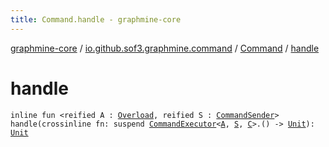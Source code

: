 ```yaml
---
title: Command.handle - graphmine-core
---
```


[graphmine-core](../../index.html) / [io.github.sof3.graphmine.command](../index.html) / [Command](index.html) / [handle](./handle.html)

# handle

`inline fun <reified A : `[`Overload`](../-overload/index.html)`, reified S : `[`CommandSender`](../-command-sender.html)`> handle(crossinline fn: suspend `[`CommandExecutor`](../-command-executor/index.html)`<`[`A`](handle.html#A)`, `[`S`](handle.html#S)`, `[`C`](index.html#C)`>.() -> `[`Unit`](https://kotlinlang.org/api/latest/jvm/stdlib/kotlin/-unit/index.html)`): `[`Unit`](https://kotlinlang.org/api/latest/jvm/stdlib/kotlin/-unit/index.html)